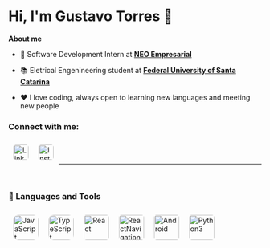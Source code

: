 # Hi, I'm Gustavo Torres 👋


**About me**

- 💼 Software Development Intern at [**NEO Empresarial**](https://neo.certi.org.br/)

- 📚 Eletrical Engenineering student at [**Federal University of Santa Catarina**](https://ufsc.br/)

- ❤️ I love coding, always open to learning new languages ​​and meeting new people





### Connect with me:


<a href="https://www.linkedin.com/in/gustavo-bevilacqua-torres">
  <img align="left" alt="LinkedIn" width="30px" style="margin:10px; border-radius:5px" src="https://upload.wikimedia.org/wikipedia/commons/8/81/LinkedIn_icon.svg" />
</a>
</img>
<a href="https://www.instagram.com/gutotorres_/">
  <img align="left" alt="Instagram" width="30px" style="margin:10px; border-radius:5px" src="https://upload.wikimedia.org/wikipedia/commons/e/e7/Instagram_logo_2016.svg" />    
</a>
<br/>
<br/>

___
‎

### 🧰 Languages and Tools

<img align="left" alt="JavaScript" width="50px" style="margin:10px; border-radius:10px" src="https://cdn.jsdelivr.net/gh/devicons/devicon/icons/javascript/javascript-original.svg" />
<img align="left" alt="TypeScript" width="50px" style="margin:10px; border-radius:10px" src="https://cdn.jsdelivr.net/gh/devicons/devicon@latest/icons/typescript/typescript-original.svg" />
<img align="left" alt="React" width="50px" style="margin:10px; border-radius:5px" src="https://cdn.jsdelivr.net/gh/devicons/devicon@latest/icons/react/react-original.svg" />
<img align="left" alt="ReactNavigation" width="50px" style="margin:10px; border-radius:5px" src="https://cdn.jsdelivr.net/gh/devicons/devicon@latest/icons/reactnavigation/reactnavigation-original.svg" />
<img align="left" alt="Android" width="50px" style="margin:10px; border-radius:5px" src="https://cdn.jsdelivr.net/gh/devicons/devicon@latest/icons/android/android-plain.svg" />
<img align="left" alt="Python3" width="50px" style="margin:10px; border-radius:5px" src="https://cdn.jsdelivr.net/gh/devicons/devicon@latest/icons/python/python-original.svg" />
<br/>
<br/>
<br/>

